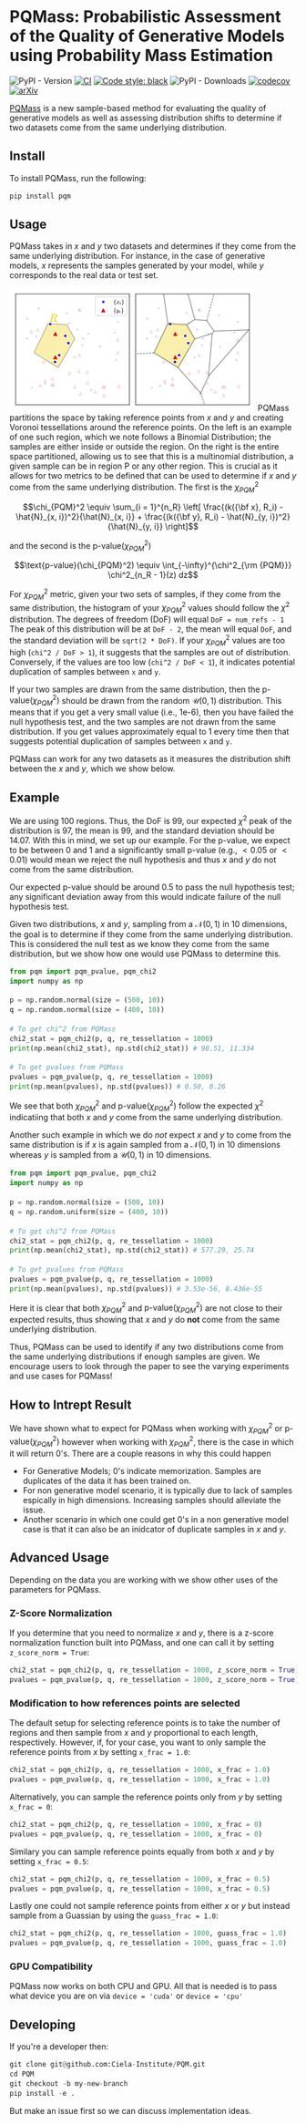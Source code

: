 # PQMass: Probabilistic Assessment of the Quality of Generative Models using Probability Mass Estimation

![PyPI - Version](https://img.shields.io/pypi/v/pqm?style=flat-square)
[![CI](https://github.com/Ciela-Institute/PQM/actions/workflows/ci.yml/badge.svg)](https://github.com/Ciela-Institute/PQM/actions/workflows/ci.yml)
[![Code style: black](https://img.shields.io/badge/code%20style-black-000000.svg)](https://github.com/psf/black)
![PyPI - Downloads](https://img.shields.io/pypi/dm/pqm)
[![codecov](https://codecov.io/gh/Ciela-Institute/PQM/graph/badge.svg?token=wbkUiRkYtg)](https://codecov.io/gh/Ciela-Institute/PQM)
[![arXiv](https://img.shields.io/badge/arXiv-2402.04355-b31b1b.svg)](https://arxiv.org/abs/2402.04355)

[PQMass](https://arxiv.org/abs/2402.04355) is a new sample-based method for evaluating the quality of generative models as well as assessing distribution shifts to determine if two datasets come from the same underlying distribution.

## Install

To install PQMass, run the following:

```bash
pip install pqm
```

## Usage

PQMass takes in $x$ and $y$ two datasets and determines if they come from the same underlying distribution. For instance, in the case of generative models, $x$ represents the samples generated by your model, while $y$ corresponds to the real data or test set.

![Headline plot showing an example tessellation for PQMass](media/Voronoi.png "")
PQMass partitions the space by taking reference points from $x$ and $y$ and creating Voronoi tessellations around the reference points. On the left is an example of one such region, which we note follows a Binomial Distribution; the samples are either inside or outside the region. On the right is the entire space partitioned, allowing us to see that this is a multinomial distribution, a given sample can be in region P or any other region. This is crucial as it allows for two metrics to be defined that can be used to determine if $x$ and $y$ come from the same underlying distribution. The first is the $\chi_{PQM}^2$

$$\chi_{PQM}^2 \equiv \sum_{i = 1}^{n_R} \left[ \frac{(k({\bf x}, R_i) - \hat{N}_{x, i})^2}{\hat{N}_{x, i}} + \frac{(k({\bf y}, R_i) - \hat{N}_{y, i})^2}{\hat{N}_{y, i}} \right]$$

and the second is the $\text{p-value}(\chi_{PQM}^2)$

$$\text{p-value}(\chi_{PQM}^2) \equiv \int_{-\infty}^{\chi^2_{\rm {PQM}}} \chi^2_{n_R - 1}(z) dz$$

For $\chi_{PQM}^2$ metric, given your two sets of samples, if they come from the same
distribution, the histogram of your $\chi_{PQM}^2$ values should follow the  $\chi^2$
distribution. The degrees of freedom (DoF) will equal `DoF = num_refs - 1` The
peak of this distribution will be at `DoF - 2`, the mean will equal `DoF`, and
the standard deviation will be `sqrt(2 * DoF)`. If your $\chi_{PQM}^2$ values are too
high (`chi^2 / DoF > 1`), it suggests that the samples are out of distribution.
Conversely, if the values are too low (`chi^2 / DoF < 1`), it indicates
potential duplication of samples between `x` and `y`.

If your two samples are drawn from the same distribution, then the $\text{p-value}(\chi_{PQM}^2)$
should be drawn from the random $\mathcal{U}(0,1)$ distribution. This means that if
you get a very small value (i.e., 1e-6), then you have failed the null
hypothesis test, and the two samples are not drawn from the same distribution.
If you get values approximately equal to 1 every time then that suggests
potential duplication of samples between `x` and `y`.

PQMass can work for any two datasets as it measures the distribution shift between the $x$ and $y$, which we show below.

## Example

We are using 100 regions. Thus, the DoF is 99, our expected $\chi^2$ peak of the distribution is 97, the mean is 99, and the standard deviation should be 14.07. With this in mind, we set up our example. For the p-value, we expect to be between 0 and 1 and a significantly small p-value (e.g., $< 0.05$ or $< 0.01$) would mean we reject the null hypothesis and thus $x$ and $y$ do not come from the same distribution.

Our expected p-value should be around 0.5 to pass the null hypothesis test; any significant deviation away from this would indicate failure of the null hypothesis test.

Given two distributions, $x$ and $y$, sampling from a $\mathcal{N}(0, 1)$ in 10 dimensions, the goal is to determine if they come from the same underlying distribution. This is considered the null test as we know they come from the same distribution, but we show how one would use PQMass to determine this.

```python
from pqm import pqm_pvalue, pqm_chi2
import numpy as np

p = np.random.normal(size = (500, 10))
q = np.random.normal(size = (400, 10))

# To get chi^2 from PQMass
chi2_stat = pqm_chi2(p, q, re_tessellation = 1000)
print(np.mean(chi2_stat), np.std(chi2_stat)) # 98.51, 11.334

# To get pvalues from PQMass
pvalues = pqm_pvalue(p, q, re_tessellation = 1000)
print(np.mean(pvalues), np.std(pvalues)) # 0.50, 0.26
```

We see that both $\chi_{PQM}^2$ and $\text{p-value}(\chi_{PQM}^2)$ follow the expected $\chi^2$ indicatiing that both $x$ and $y$ come from the same underlying distribution.

Another such example in which we do $\textit{not}$ expect $x$ and $y$ to come from the same distribution is if $x$ is again sampled from a $\mathcal{N}(0, 1)$ in 10 dimensions whereas $y$ is sampled from a $\mathcal{U}(0, 1)$ in 10 dimensions.

```python
from pqm import pqm_pvalue, pqm_chi2
import numpy as np

p = np.random.normal(size = (500, 10))
q = np.random.uniform(size = (400, 10))

# To get chi^2 from PQMass
chi2_stat = pqm_chi2(p, q, re_tessellation = 1000)
print(np.mean(chi2_stat), np.std(chi2_stat)) # 577.29, 25.74

# To get pvalues from PQMass
pvalues = pqm_pvalue(p, q, re_tessellation = 1000)
print(np.mean(pvalues), np.std(pvalues)) # 3.53e-56, 8.436e-55
```

Here it is clear that both $\chi_{PQM}^2$ and $\text{p-value}(\chi_{PQM}^2)$ are not close to their expected results, thus showing that $x$ and $y$ do $\textbf{not}$ come from the same underlying distribution.

Thus, PQMass can be used to identify if any two distributions come from the same underlying distributions if enough samples are given. We encourage users to look through the paper to see the varying experiments and use cases for PQMass!

## How to Intrept Result

We have shown what to expect for PQMass when working with $\chi_{PQM}^2$ or $\text{p-value}(\chi_{PQM}^2)$ however when working with $\chi_{PQM}^2$, there is the case in which it will return 0's. There are a couple reasons in why this could happen

- For Generative Models; 0's indicate memorization. Samples are duplicates of the data it has been trained on.
- For non generative model scenario, it is typically due to lack of samples espically in high dimensions. Increasing samples should alleviate the issue.
- Another scenario in which one could get 0's in a non generative model case is that it can also be an inidcator of duplicate samples in $x$ and $y$.

## Advanced Usage

Depending on the data you are working with we show other uses of the parameters for PQMass.

### Z-Score Normalization

If you determine that you need to normalize $x$ and $y$, there is a z-score normalization function built into PQMass, and one can call it by setting `z_score_norm = True`:

```python
chi2_stat = pqm_chi2(p, q, re_tessellation = 1000, z_score_norm = True)
pvalues = pqm_pvalue(p, q, re_tessellation = 1000, z_score_norm = True)
```

### Modification to how references points are selected

The default setup for selecting reference points is to take the number of regions and then sample from $x$ and $y$ proportional to each length, respectively. However, if, for your case, you want to only sample the reference points from $x$ by setting `x_frac = 1.0`:

```python
chi2_stat = pqm_chi2(p, q, re_tessellation = 1000, x_frac = 1.0)
pvalues = pqm_pvalue(p, q, re_tessellation = 1000, x_frac = 1.0)
```

Alternatively, you can sample the reference points only from $y$ by setting `x_frac = 0`:

```python
chi2_stat = pqm_chi2(p, q, re_tessellation = 1000, x_frac = 0)
pvalues = pqm_pvalue(p, q, re_tessellation = 1000, x_frac = 0)
```

Similary you can sample reference points equally from both $x$ and $y$ by setting `x_frac = 0.5`:

```python
chi2_stat = pqm_chi2(p, q, re_tessellation = 1000, x_frac = 0.5)
pvalues = pqm_pvalue(p, q, re_tessellation = 1000, x_frac = 0.5)
```

Lastly one could not sample reference points from either $x$ or $y$ but instead sample from a Guassian by using the `guass_frac = 1.0`:

```python
chi2_stat = pqm_chi2(p, q, re_tessellation = 1000, guass_frac = 1.0)
pvalues = pqm_pvalue(p, q, re_tessellation = 1000, guass_frac = 1.0)
```

### GPU Compatibility

PQMass now works on both CPU and GPU. All that is needed is to pass what device you are on via `device = 'cuda'` or `device = 'cpu'`

## Developing

If you're a developer then:

```python
git clone git@github.com:Ciela-Institute/PQM.git
cd PQM
git checkout -b my-new-branch
pip install -e .
```

But make an issue first so we can discuss implementation ideas.
